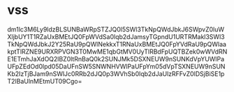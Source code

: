 # vss
dm1lc3M6Ly9ldzBLSUNBaWRpSTZJQ0l5SWl3TkNpQWdJbkJ6SWpvZ0luWXljbUY1T1RZaUxBMEtJQ0FpWVdSa0lqb2dJamsyTGpndU1URTRMakl3SWl3TkNpQWdJbkJ2Y25RaU9pQWlNekkxT1RNaUxBMEtJQ0FpYVdRaU9pQWlaakptTlRZNE9URXRPVGN3T0MwME1qbGtMV0UyTlRBdFpUQTBZek0wWVdRNE1ETmhJaXdOQ2lBZ0ltRnBaQ0k2SUNJMk5DSXNEUW9nSUNKdVpYUWlPaUFpZEdOd0lpd05DaUFnSW5SNWNHVWlPaUFpYm05dVpTSXNEUW9nSUNKb2IzTjBJam9nSWlJc0RRb2dJQ0p3WVhSb0lqb2dJaUlzRFFvZ0lDSjBiSE1pT2lBaUlnMEtmUT09Cgo=
